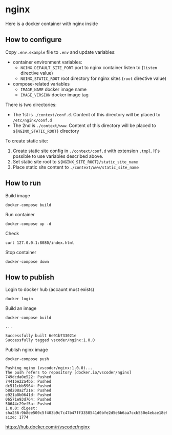 # nginx

Here is a docker container with nginx inside

## How to configure

Copy `.env.example` file to `.env` and update variables:
- container environment variables:
  - `NGINX_DEFAULT_SITE_PORT` port to nginx container listen to (`listen` directive value)
  - `NGINX_STATIC_ROOT` root directory for nginx sites (`root` directive value)
- compose-related variables
  - `IMAGE_NAME` docker image name
  - `IMAGE_VERSION` docker image tag

There is two directories:
- The 1st is `./context/conf.d`. Content of this directory will be placed to `/etc/nginx/conf.d`
- The 2nd is `./context/www`. Content of this directory will be placed to `${NGINX_STATIC_ROOT}` directory

To create static site:
1. Create static site config in `./context/conf.d` with extension `.tmpl`. It's possible to use variables described above.
2. Set static site root to `${NGINX_SITE_ROOT}/static_site_name`
3. Place static site content to `./context/www/static_site_name`

## How to run

Build image
```shell
docker-compose build
```

Run container
```shell
docker-compose up -d
```

Check
```shell
curl 127.0.0.1:8080/index.html
```

Stop container
```shell
docker-compose down
```

## How to publish

Login to docker hub (accaunt must exists)
```shell
docker login
```

Build an image
```shell
docker-compose build
```
```log
...

Successfully built 6e91b733021e
Successfully tagged vscoder/nginx:1.0.0
```

Publish nginx image
```shell
docker-compose push
```
```log
Pushing nginx (vscoder/nginx:1.0.0)...
The push refers to repository [docker.io/vscoder/nginx]
749dcda0e522: Pushed
7441be22a4b5: Pushed
dc511cbb5964: Pushed
b8d208a2f21e: Pushed
e921a8b0641d: Pushed
06571e93d764: Pushed
50644c29ef5a: Pushed
1.0.0: digest: sha256:9b8ee500c5f403b9c7c47b47ff3350541d0bfe2d5e6b6aa7ccb550e4ebae18e6 size: 1774
```

https://hub.docker.com/r/vscoder/nginx
